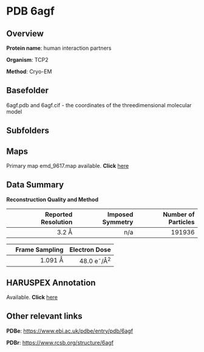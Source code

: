 # PDB 6agf

## Overview

**Protein name**: human interaction partners

**Organism**: TCP2

**Method**: Cryo-EM

## Basefolder

6agf.pdb and 6agf.cif - the coordinates of the threedimensional molecular model

## Subfolders









## Maps

Primary map emd_9617.map available. **Click** [here](ftp://ftp.wwpdb.org/pub/emdb/structures/EMD-9617/map/) 

## Data Summary
**Reconstruction Quality and Method**

|   | Reported Resolution | Imposed Symmetry | Number of Particles |
|---|-------------:|----------------:|--------------:|
|   |3.2 Å|n/a|191936|

|   | Frame Sampling | Electron Dose |
|---|-------------:|----------------:|
|   |1.091 Å|48.0 e<sup>-</sup>/Å<sup>2</sup>|

## HARUSPEX Annotation

Available. **Click** [here](https://zenodo.org/record/3820207)

## Other relevant links 
**PDBe**:  https://www.ebi.ac.uk/pdbe/entry/pdb/6agf
 
**PDBr**: https://www.rcsb.org/structure/6agf 
